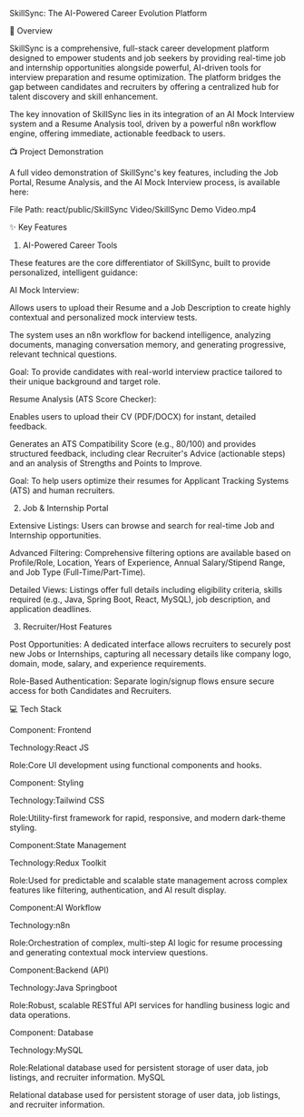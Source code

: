 SkillSync: The AI-Powered Career Evolution Platform

🌟 Overview

SkillSync is a comprehensive, full-stack career development platform designed to empower students and job seekers by providing real-time job and internship opportunities alongside powerful, AI-driven tools for interview preparation and resume optimization. The platform bridges the gap between candidates and recruiters by offering a centralized hub for talent discovery and skill enhancement.

The key innovation of SkillSync lies in its integration of an AI Mock Interview system and a Resume Analysis tool, driven by a powerful n8n workflow engine, offering immediate, actionable feedback to users.

📺 Project Demonstration

A full video demonstration of SkillSync's key features, including the Job Portal, Resume Analysis, and the AI Mock Interview process, is available here:

File Path: react/public/SkillSync Video/SkillSync Demo Video.mp4

✨ Key Features

1. AI-Powered Career Tools

These features are the core differentiator of SkillSync, built to provide personalized, intelligent guidance:

AI Mock Interview:

Allows users to upload their Resume and a Job Description to create highly contextual and personalized mock interview tests.

The system uses an n8n workflow for backend intelligence, analyzing documents, managing conversation memory, and generating progressive, relevant technical questions.

Goal: To provide candidates with real-world interview practice tailored to their unique background and target role.

Resume Analysis (ATS Score Checker):

Enables users to upload their CV (PDF/DOCX) for instant, detailed feedback.

Generates an ATS Compatibility Score (e.g., 80/100) and provides structured feedback, including clear Recruiter's Advice (actionable steps) and an analysis of Strengths and Points to Improve.

Goal: To help users optimize their resumes for Applicant Tracking Systems (ATS) and human recruiters.

2. Job & Internship Portal

Extensive Listings: Users can browse and search for real-time Job and Internship opportunities.

Advanced Filtering: Comprehensive filtering options are available based on Profile/Role, Location, Years of Experience, Annual Salary/Stipend Range, and Job Type (Full-Time/Part-Time).

Detailed Views: Listings offer full details including eligibility criteria, skills required (e.g., Java, Spring Boot, React, MySQL), job description, and application deadlines.

3. Recruiter/Host Features

Post Opportunities: A dedicated interface allows recruiters to securely post new Jobs or Internships, capturing all necessary details like company logo, domain, mode, salary, and experience requirements.

Role-Based Authentication: Separate login/signup flows ensure secure access for both Candidates and Recruiters.

💻 Tech Stack

Component: Frontend

Technology:React JS

Role:Core UI development using functional components and hooks.

Component: Styling

Technology:Tailwind CSS

Role:Utility-first framework for rapid, responsive, and modern dark-theme styling.

Component:State Management

Technology:Redux Toolkit

Role:Used for predictable and scalable state management across complex features like filtering, authentication, and AI result display.

Component:AI Workflow

Technology:n8n

Role:Orchestration of complex, multi-step AI logic for resume processing and generating contextual mock interview questions.

Component:Backend (API)

Technology:Java Springboot

Role:Robust, scalable RESTful API services for handling business logic and data operations.

Component: Database

Technology:MySQL

Role:Relational database used for persistent storage of user data, job listings, and recruiter information.
MySQL

Relational database used for persistent storage of user data, job listings, and recruiter information.
